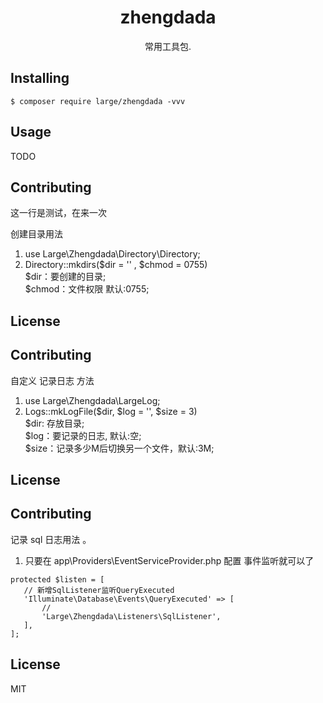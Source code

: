 <h1 align="center"> zhengdada </h1>

<p align="center"> 常用工具包.</p>


## Installing

```shell
$ composer require large/zhengdada -vvv
```

## Usage

TODO

## Contributing
这一行是测试，在来一次

创建目录用法
1. use Large\Zhengdada\Directory\Directory;
2. Directory::mkdirs($dir = '' , $chmod = 0755)  
$dir：要创建的目录;  
$chmod：文件权限 默认:0755;  

## License


## Contributing

自定义 记录日志 方法
1. use Large\Zhengdada\LargeLog;
2. Logs::mkLogFile($dir, $log = '', $size = 3)  
$dir: 存放目录;  
$log：要记录的日志, 默认:空;  
$size：记录多少M后切换另一个文件，默认:3M;  

## License

## Contributing 

记录 sql 日志用法 。 

1. 只要在 app\Providers\EventServiceProvider.php 配置 事件监听就可以了  
 ```
protected $listen = [
    // 新增SqlListener监听QueryExecuted
    'Illuminate\Database\Events\QueryExecuted' => [
        //
        'Large\Zhengdada\Listeners\SqlListener',
    ],
];
```
## License

MIT